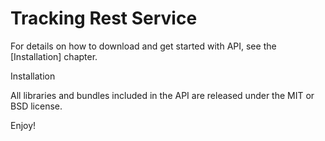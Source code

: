 Tracking Rest Service
========================

For details on how to download and get started with API, see the
[Installation] chapter.

Installation


All libraries and bundles included in the API are
released under the MIT or BSD license.

Enjoy!
